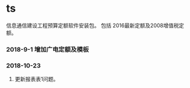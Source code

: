 # ts
信息通信建设工程预算定额软件安装包。
包括  2016最新定额及2008增值税定额。


### 2018-9-1 增加广电定额及模板

### 2018-10-23 
1. 更新报表表1问题。

